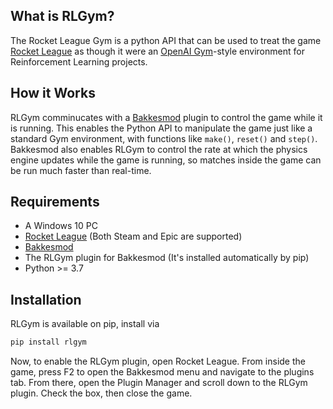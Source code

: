 
## What is RLGym?
The Rocket League Gym is a python API that can be used to treat the game [Rocket League](https://www.rocketleague.com) as though it were an [OpenAI Gym](https://gym.openai.com)-style environment for Reinforcement Learning projects. 


## How it Works
RLGym comminucates with a [Bakkesmod](https://www.bakkesmod.com/) plugin to control the game while it is running. This enables the Python API to manipulate the game just like a standard Gym environment, with functions like `make()`, `reset()` and `step()`. Bakkesmod also enables RLGym to control the rate at which the physics engine updates while the game is running, so matches inside the game can be run much faster than real-time.

## Requirements
* A Windows 10 PC
* [Rocket League](https://www.rocketleague.com) (Both Steam and Epic are supported)
* [Bakkesmod](https://www.bakkesmod.com)
* The RLGym plugin for Bakkesmod (It's installed automatically by pip)
* Python >= 3.7

## Installation
RLGym is available on pip, install via
```python
pip install rlgym
```
Now, to enable the RLGym plugin, open Rocket League. From inside the game, press F2 to open the Bakkesmod menu and navigate to the plugins tab. From there, open the Plugin Manager and scroll down to the RLGym plugin. Check the box, then close the game.

